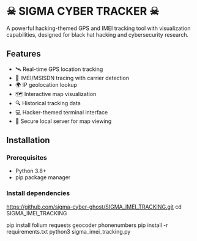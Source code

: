 # ☠ SIGMA CYBER TRACKER ☠

A powerful hacking-themed GPS and IMEI tracking tool with visualization capabilities, designed for black hat hacking and cybersecurity research.

## Features

- 🛰️ Real-time GPS location tracking
- 📱 IMEI/MSISDN tracing with carrier detection
- 🌍 IP geolocation lookup
- 🗺️ Interactive map visualization
- 🔍 Historical tracking data
- 💻 Hacker-themed terminal interface
- 🔐 Secure local server for map viewing

## Installation

### Prerequisites
- Python 3.8+
- pip package manager

### Install dependencies
https://github.com/sigma-cyber-ghost/SIGMA_IMEI_TRACKING.git
cd SIGMA_IMEI_TRACKING

pip install folium requests geocoder phonenumbers
pip install -r requirements.txt
python3 sigma_imei_tracking.py
